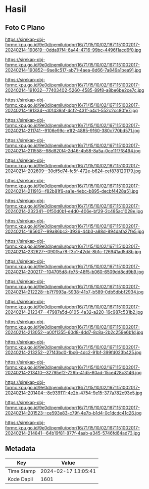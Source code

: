 # Hasil

## Foto C Plano

https://sirekap-obj-formc.kpu.go.id/9e0d/pemilu/pdpr/16/71/15/10/02/1671151002017-20240214-190619--0dda97f4-6a44-4716-99bc-4496f1acd6f0.jpg

https://sirekap-obj-formc.kpu.go.id/9e0d/pemilu/pdpr/16/71/15/10/02/1671151002017-20240214-190852--9ae8c517-ab71-4aea-8d66-7a849a1bea91.jpg

https://sirekap-obj-formc.kpu.go.id/9e0d/pemilu/pdpr/16/71/15/10/02/1671151002017-20240214-191032--77403402-5260-4585-89f8-a8be6be2ce7c.jpg

https://sirekap-obj-formc.kpu.go.id/9e0d/pemilu/pdpr/16/71/15/10/02/1671151002017-20240214-191334--d01439af-4cf2-431f-a4c1-552c2cc80fe7.jpg

https://sirekap-obj-formc.kpu.go.id/9e0d/pemilu/pdpr/16/71/15/10/02/1671151002017-20240214-211741--9106e99c-e1f2-4885-9160-380c770bd571.jpg

https://sirekap-obj-formc.kpu.go.id/9e0d/pemilu/pdpr/16/71/15/10/02/1671151002017-20240214-211558--98d820f4-2d46-4b58-8a5a-0ce11f7f8494.jpg

https://sirekap-obj-formc.kpu.go.id/9e0d/pemilu/pdpr/16/71/15/10/02/1671151002017-20240214-202609--30df5d74-fc5f-472e-b624-cef878120179.jpg

https://sirekap-obj-formc.kpu.go.id/9e0d/pemilu/pdpr/16/71/15/10/02/1671151002017-20240214-211916--f82b81f6-aa1e-4ebc-b895-decbf4428a51.jpg

https://sirekap-obj-formc.kpu.go.id/9e0d/pemilu/pdpr/16/71/15/10/02/1671151002017-20240214-232341--0f50d0b1-e4d0-406e-bf29-2c485ac1028e.jpg

https://sirekap-obj-formc.kpu.go.id/9e0d/pemilu/pdpr/16/71/15/10/02/1671151002017-20240214-195607--99a86bc3-3936-44b3-a88d-894dafa27fe5.jpg

https://sirekap-obj-formc.kpu.go.id/9e0d/pemilu/pdpr/16/71/15/10/02/1671151002017-20240214-232627--090f5a78-f3c1-42dd-8b1c-f26941ad5d8b.jpg

https://sirekap-obj-formc.kpu.go.id/9e0d/pemilu/pdpr/16/71/15/10/02/1671151002017-20240214-200217--104705d8-fe75-48f5-b060-6509dd8cd9b9.jpg

https://sirekap-obj-formc.kpu.go.id/9e0d/pemilu/pdpr/16/71/15/10/02/1671151002017-20240214-212228--b7f7993a-5938-41b7-b589-0db5dbbf2934.jpg

https://sirekap-obj-formc.kpu.go.id/9e0d/pemilu/pdpr/16/71/15/10/02/1671151002017-20240214-212347--47987a5d-8105-4a32-a220-16c987c531b2.jpg

https://sirekap-obj-formc.kpu.go.id/9e0d/pemilu/pdpr/16/71/15/10/02/1671151002017-20240214-213052--a00f1355-60d8-4dd7-8c8a-2b2c259e6b1d.jpg

https://sirekap-obj-formc.kpu.go.id/9e0d/pemilu/pdpr/16/71/15/10/02/1671151002017-20240214-213252--27f43bd0-1bc6-4dc2-91bf-399fd023b425.jpg

https://sirekap-obj-formc.kpu.go.id/9e0d/pemilu/pdpr/16/71/15/10/02/1671151002017-20240214-213410--32795ef2-729b-41d5-80ad-15ce428c3146.jpg

https://sirekap-obj-formc.kpu.go.id/9e0d/pemilu/pdpr/16/71/15/10/02/1671151002017-20240214-201404--8c939111-4e2b-4754-9e15-377a782c93e5.jpg

https://sirekap-obj-formc.kpu.go.id/9e0d/pemilu/pdpr/16/71/15/10/02/1671151002017-20240214-201523--ce593e83-c79f-4e7b-b1d4-0c1dcdc41c26.jpg

https://sirekap-obj-formc.kpu.go.id/9e0d/pemilu/pdpr/16/71/15/10/02/1671151002017-20240214-214841--64b19f81-877f-4aab-a345-5746fd64ad73.jpg


## Metadata

| Key        | Value               |
| ---------- | ------------------- |
| Time Stamp | 2024-02-17 13:05:41 |
| Kode Dapil | 1601                |



